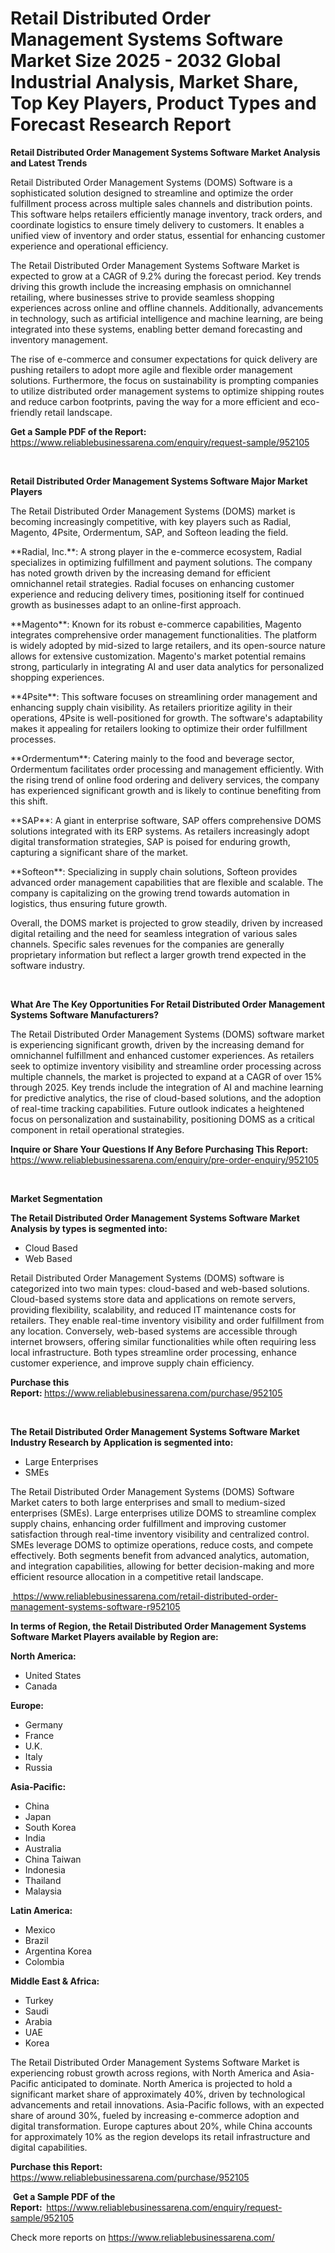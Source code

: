 <p><h1>Retail Distributed Order Management Systems Software Market Size 2025 - 2032 Global Industrial Analysis, Market Share, Top Key Players, Product Types and Forecast Research Report</h1></p><p><strong>Retail Distributed Order Management Systems Software Market Analysis and Latest Trends</strong></p>
<p><p>Retail Distributed Order Management Systems (DOMS) Software is a sophisticated solution designed to streamline and optimize the order fulfillment process across multiple sales channels and distribution points. This software helps retailers efficiently manage inventory, track orders, and coordinate logistics to ensure timely delivery to customers. It enables a unified view of inventory and order status, essential for enhancing customer experience and operational efficiency.</p><p>The Retail Distributed Order Management Systems Software Market is expected to grow at a CAGR of 9.2% during the forecast period. Key trends driving this growth include the increasing emphasis on omnichannel retailing, where businesses strive to provide seamless shopping experiences across online and offline channels. Additionally, advancements in technology, such as artificial intelligence and machine learning, are being integrated into these systems, enabling better demand forecasting and inventory management.</p><p>The rise of e-commerce and consumer expectations for quick delivery are pushing retailers to adopt more agile and flexible order management solutions. Furthermore, the focus on sustainability is prompting companies to utilize distributed order management systems to optimize shipping routes and reduce carbon footprints, paving the way for a more efficient and eco-friendly retail landscape.</p></p>
<p><strong>Get a Sample PDF of the Report:&nbsp;</strong> <a href="https://www.reliablebusinessarena.com/enquiry/request-sample/952105?utm_campaign=2868&utm_medium=2&utm_source=Github&utm_content=ia&utm_term=06032025&utm_id=retail-distributed-order-management-systems-software">https://www.reliablebusinessarena.com/enquiry/request-sample/952105</a></p>
<p>&nbsp;</p>
<p><strong>Retail Distributed Order Management Systems Software Major Market Players</strong></p>
<p><p>The Retail Distributed Order Management Systems (DOMS) market is becoming increasingly competitive, with key players such as Radial, Magento, 4Psite, Ordermentum, SAP, and Softeon leading the field. </p><p>**Radial, Inc.**: A strong player in the e-commerce ecosystem, Radial specializes in optimizing fulfillment and payment solutions. The company has noted growth driven by the increasing demand for efficient omnichannel retail strategies. Radial focuses on enhancing customer experience and reducing delivery times, positioning itself for continued growth as businesses adapt to an online-first approach.</p><p>**Magento**: Known for its robust e-commerce capabilities, Magento integrates comprehensive order management functionalities. The platform is widely adopted by mid-sized to large retailers, and its open-source nature allows for extensive customization. Magento's market potential remains strong, particularly in integrating AI and user data analytics for personalized shopping experiences.</p><p>**4Psite**: This software focuses on streamlining order management and enhancing supply chain visibility. As retailers prioritize agility in their operations, 4Psite is well-positioned for growth. The software's adaptability makes it appealing for retailers looking to optimize their order fulfillment processes.</p><p>**Ordermentum**: Catering mainly to the food and beverage sector, Ordermentum facilitates order processing and management efficiently. With the rising trend of online food ordering and delivery services, the company has experienced significant growth and is likely to continue benefiting from this shift.</p><p>**SAP**: A giant in enterprise software, SAP offers comprehensive DOMS solutions integrated with its ERP systems. As retailers increasingly adopt digital transformation strategies, SAP is poised for enduring growth, capturing a significant share of the market.</p><p>**Softeon**: Specializing in supply chain solutions, Softeon provides advanced order management capabilities that are flexible and scalable. The company is capitalizing on the growing trend towards automation in logistics, thus ensuring future growth.</p><p>Overall, the DOMS market is projected to grow steadily, driven by increased digital retailing and the need for seamless integration of various sales channels. Specific sales revenues for the companies are generally proprietary information but reflect a larger growth trend expected in the software industry.</p></p>
<p>&nbsp;</p>
<p><strong>What Are The Key Opportunities For Retail Distributed Order Management Systems Software Manufacturers?</strong></p>
<p><p>The Retail Distributed Order Management Systems (DOMS) software market is experiencing significant growth, driven by the increasing demand for omnichannel fulfillment and enhanced customer experiences. As retailers seek to optimize inventory visibility and streamline order processing across multiple channels, the market is projected to expand at a CAGR of over 15% through 2025. Key trends include the integration of AI and machine learning for predictive analytics, the rise of cloud-based solutions, and the adoption of real-time tracking capabilities. Future outlook indicates a heightened focus on personalization and sustainability, positioning DOMS as a critical component in retail operational strategies.</p></p>
<p><strong>Inquire or Share Your Questions If Any Before Purchasing This Report:</strong> <a href="https://www.reliablebusinessarena.com/enquiry/pre-order-enquiry/952105?utm_campaign=2868&utm_medium=2&utm_source=Github&utm_content=ia&utm_term=06032025&utm_id=retail-distributed-order-management-systems-software">https://www.reliablebusinessarena.com/enquiry/pre-order-enquiry/952105</a></p>
<p>&nbsp;</p>
<p><strong>Market Segmentation</strong></p>
<p><strong>The Retail Distributed Order Management Systems Software Market Analysis by types is segmented into:</strong></p>
<p><ul><li>Cloud Based</li><li>Web Based</li></ul></p>
<p><p>Retail Distributed Order Management Systems (DOMS) software is categorized into two main types: cloud-based and web-based solutions. Cloud-based systems store data and applications on remote servers, providing flexibility, scalability, and reduced IT maintenance costs for retailers. They enable real-time inventory visibility and order fulfillment from any location. Conversely, web-based systems are accessible through internet browsers, offering similar functionalities while often requiring less local infrastructure. Both types streamline order processing, enhance customer experience, and improve supply chain efficiency.</p></p>
<p><strong>Purchase this Report:&nbsp;</strong><a href="https://www.reliablebusinessarena.com/purchase/952105?utm_campaign=2868&utm_medium=2&utm_source=Github&utm_content=ia&utm_term=06032025&utm_id=retail-distributed-order-management-systems-software">https://www.reliablebusinessarena.com/purchase/952105</a></p>
<p>&nbsp;</p>
<p><strong>The Retail Distributed Order Management Systems Software Market Industry Research by Application is segmented into:</strong></p>
<p><ul><li>Large Enterprises</li><li>SMEs</li></ul></p>
<p><p>The Retail Distributed Order Management Systems (DOMS) Software Market caters to both large enterprises and small to medium-sized enterprises (SMEs). Large enterprises utilize DOMS to streamline complex supply chains, enhancing order fulfillment and improving customer satisfaction through real-time inventory visibility and centralized control. SMEs leverage DOMS to optimize operations, reduce costs, and compete effectively. Both segments benefit from advanced analytics, automation, and integration capabilities, allowing for better decision-making and more efficient resource allocation in a competitive retail landscape.</p></p>
<p><a href="https://www.reliablebusinessarena.com/retail-distributed-order-management-systems-software-r952105?utm_campaign=2868&utm_medium=2&utm_source=Github&utm_content=ia&utm_term=06032025&utm_id=retail-distributed-order-management-systems-software">&nbsp;https://www.reliablebusinessarena.com/retail-distributed-order-management-systems-software-r952105</a></p>
<p><strong>In terms of Region, the Retail Distributed Order Management Systems Software Market Players available by Region are:</strong></p>
<p>
    <p> <strong> North America: </strong>
        <ul>
            <li>United States</li>
            <li>Canada</li>
        </ul>
        </p> 
    <p> <strong> Europe: </strong>
        <ul>
            <li>Germany</li>
            <li>France</li>
            <li>U.K.</li>
            <li>Italy</li>
            <li>Russia</li>
        </ul>
        </p> 
    <p> <strong> Asia-Pacific: </strong>
        <ul>
            <li>China</li>
            <li>Japan</li>
            <li>South Korea</li>
            <li>India</li>
            <li>Australia</li>
            <li>China Taiwan</li>
            <li>Indonesia</li>
            <li>Thailand</li>
            <li>Malaysia</li>
        </ul>
        </p> 
    <p> <strong> Latin America: </strong>
        <ul>
            <li>Mexico</li>
            <li>Brazil</li>
            <li>Argentina Korea</li>
            <li>Colombia</li>
        </ul>
        </p> 
    <p> <strong> Middle East & Africa: </strong>
        <ul>
            <li>Turkey</li>
            <li>Saudi</li>
            <li>Arabia</li>
            <li>UAE</li>
            <li>Korea</li>
        </ul>
    </p>
    </p>
<p><p>The Retail Distributed Order Management Systems Software Market is experiencing robust growth across regions, with North America and Asia-Pacific anticipated to dominate. North America is projected to hold a significant market share of approximately 40%, driven by technological advancements and retail innovations. Asia-Pacific follows, with an expected share of around 30%, fueled by increasing e-commerce adoption and digital transformation. Europe captures about 20%, while China accounts for approximately 10% as the region develops its retail infrastructure and digital capabilities.</p></p>
<p><strong>Purchase this Report: </strong><a href="https://www.reliablebusinessarena.com/purchase/952105?utm_campaign=2868&utm_medium=2&utm_source=Github&utm_content=ia&utm_term=06032025&utm_id=retail-distributed-order-management-systems-software">https://www.reliablebusinessarena.com/purchase/952105</a></p>
<p>&nbsp;<strong>Get a Sample PDF of the Report:&nbsp;&nbsp;</strong><a href="https://www.reliablebusinessarena.com/enquiry/request-sample/952105?utm_campaign=2868&utm_medium=2&utm_source=Github&utm_content=ia&utm_term=06032025&utm_id=retail-distributed-order-management-systems-software">https://www.reliablebusinessarena.com/enquiry/request-sample/952105</a></p>
<p><strong></strong></p>
<p>Check more reports on <a href="https://www.reliablebusinessarena.com/?utm_campaign=2868&utm_medium=2&utm_source=Github&utm_content=ia&utm_term=06032025&utm_id=retail-distributed-order-management-systems-software">https://www.reliablebusinessarena.com/</a></p>
